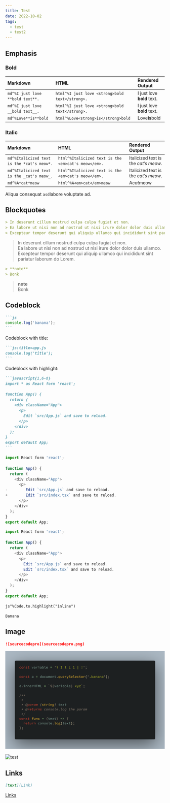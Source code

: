 ```yaml
---
title: Test
date: 2022-10-02
tags:
  - test
  - test2
---
```


## Emphasis

### Bold

| Markdown                         | HTML                                            | Rendered Output            |
| :------------------------------- | :---------------------------------------------- | :------------------------- |
| `md^%I just love **bold text**.` | `html^%I just love <strong>bold text</strong>.` | I just love **bold** text. |
| `md^%I just love __bold text__.` | `html^%I just love <strong>bold text</strong>.` | I just love **bold** text. |
| `md^%Love**is**bold`             | `html^%Love<strong>is</strong>bold`             | Love**is**bold             |

### Italic

| Markdown                                   | HTML                                                | Rendered Output                      |
| :----------------------------------------- | :-------------------------------------------------- | :----------------------------------- |
| `md^%Italicized text is the *cat's meow*.` | `html^%Italicized text is the <em>cat's meow</em>.` | Italicized text is the _cat’s meow_. |
| `md^%Italicized text is the _cat's meow_.` | `html^%Italicized text is the <em>cat's meow</em>.` | Italicized text is the _cat’s meow_. |
| `md^%A*cat*meow`                           | `html^%A<em>cat</em>meow`                           | A*cat*meow                           |

Aliqua consequat `asd`labore voluptate ad.

## Blockquotes

```markdown
> In deserunt cillum nostrud culpa culpa fugiat et non.  
> Ea labore ut nisi non ad nostrud ut nisi irure dolor dolor duis ullamco.  
> Excepteur tempor deserunt qui aliquip ullamco qui incididunt sint pariatur laborum do Lorem.
```

> In deserunt cillum nostrud culpa culpa fugiat et non.  
> Ea labore ut nisi non ad nostrud ut nisi irure dolor dolor duis ullamco.  
> Excepteur tempor deserunt qui aliquip ullamco qui incididunt sint pariatur laborum do Lorem.

```md
> **note**
> Bonk
```

> **note**  
> Bonk

## Codeblock

````markdown
```js
console.log('banana');
```
````

Codeblock with title:

````markdown:title=markdown.md
```js:title=app.js
console.log('title');
```
````

Codeblock with highlight:

````markdown
```javascript{1,6-8}
import * as React form 'react';

function App() {
  return (
    <div className="App">
      <p>
        Edit `src/App.js` and save to reload.
      </p>
    </div>
  );
}
export default App;
```
````

```javascript {diff, numberLines, 1-3}
import React form 'react';

function App() {
  return (
    <div className="App">
      <p>
-        Edit `src/App.js` and save to reload.
+        Edit `src/index.tsx` and save to reload.
      </p>
    </div>
  );
}
export default App;
```

```javascript {numberLines}
import React form 'react';

function App() {
  return (
    <div className="App">
      <p>
        Edit `src/App.js` and save to reload.
        Edit `src/index.tsx` and save to reload.
      </p>
    </div>
  );
}
export default App;
```

`js^%Code.to.highlight("inline")`

`Banana`

## Image

```markdown
![sourcecodepro](sourcecodepro.png)
```

![sourcecodepro](sourcecodepro.png)

![test](https://velog.velcdn.com/images/bepyan/post/5c38729e-f30e-406f-92e6-de16918f87c0/image.gif)

## Links

```md
[text](Link)
```

[Links](#links)
